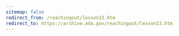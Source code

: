 ```yaml
---
sitemap: false 
redirect_from: /reachingout/lesson13.htm 
redirect_to: https://archive.ada.gov/reachingout/lesson13.htm 
---
```

